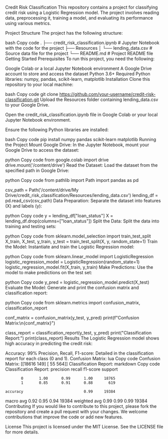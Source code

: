 Credit Risk Classification
This repository contains a project for classifying credit risk using a Logistic Regression model. The project involves reading data, preprocessing it, training a model, and evaluating its performance using various metrics.

Project Structure
The project has the following structure:

bash
Copy code
.
├── credit_risk_classification.ipynb  # Jupyter Notebook with the code for the project
├── Resources
│   └── lending_data.csv              # Source data file for the project
└── README.md                         # Project README file
Getting Started
Prerequisites
To run this project, you need the following:

Google Colab or a local Jupyter Notebook environment
A Google Drive account to store and access the dataset
Python 3.6+
Required Python libraries: numpy, pandas, scikit-learn, matplotlib
Installation
Clone this repository to your local machine:

bash
Copy code
git clone https://github.com/your-username/credit-risk-classification.git
Upload the Resources folder containing lending_data.csv to your Google Drive.

Open the credit_risk_classification.ipynb file in Google Colab or your local Jupyter Notebook environment.

Ensure the following Python libraries are installed:

bash
Copy code
pip install numpy pandas scikit-learn matplotlib
Running the Project
Mount Google Drive:
In the Jupyter Notebook, mount your Google Drive to access the dataset:

python
Copy code
from google.colab import drive
drive.mount('/content/drive')
Read the Dataset:
Load the dataset from the specified path in Google Drive:

python
Copy code
from pathlib import Path
import pandas as pd

csv_path = Path('/content/drive/My Drive/credit_risk_classification/Resources/lending_data.csv')
lending_df = pd.read_csv(csv_path)
Data Preparation:
Separate the dataset into features (X) and labels (y):

python
Copy code
y = lending_df["loan_status"]
X = lending_df.drop(columns=["loan_status"])
Split the Data:
Split the data into training and testing sets:

python
Copy code
from sklearn.model_selection import train_test_split
X_train, X_test, y_train, y_test = train_test_split(X, y, random_state=1)
Train the Model:
Instantiate and train the Logistic Regression model:

python
Copy code
from sklearn.linear_model import LogisticRegression
logistic_regression_model = LogisticRegression(random_state=1)
logistic_regression_model.fit(X_train, y_train)
Make Predictions:
Use the model to make predictions on the test set:

python
Copy code
y_pred = logistic_regression_model.predict(X_test)
Evaluate the Model:
Generate and print the confusion matrix and classification report:

python
Copy code
from sklearn.metrics import confusion_matrix, classification_report

conf_matrix = confusion_matrix(y_test, y_pred)
print(f"Confusion Matrix:\n{conf_matrix}")

class_report = classification_report(y_test, y_pred)
print("Classification Report:")
print(class_report)
Results
The Logistic Regression model shows high accuracy in predicting the credit risk:

Accuracy: 99%
Precision, Recall, F1-score: Detailed in the classification report for each class (0 and 1).
Confusion Matrix:
lua
Copy code
Confusion Matrix:
[[18616   149]
 [   55   564]]
Classification Report:
markdown
Copy code
Classification Report:
               precision    recall  f1-score   support

           0       1.00      0.99      1.00     18765
           1       0.85      0.91      0.88       619

    accuracy                           0.99     19384
   macro avg       0.92      0.95      0.94     19384
weighted avg       0.99      0.99      0.99     19384
Contributing
If you would like to contribute to this project, please fork the repository and create a pull request with your changes. We welcome contributions that improve the code or add new features.

License
This project is licensed under the MIT License. See the LICENSE file for more details.
